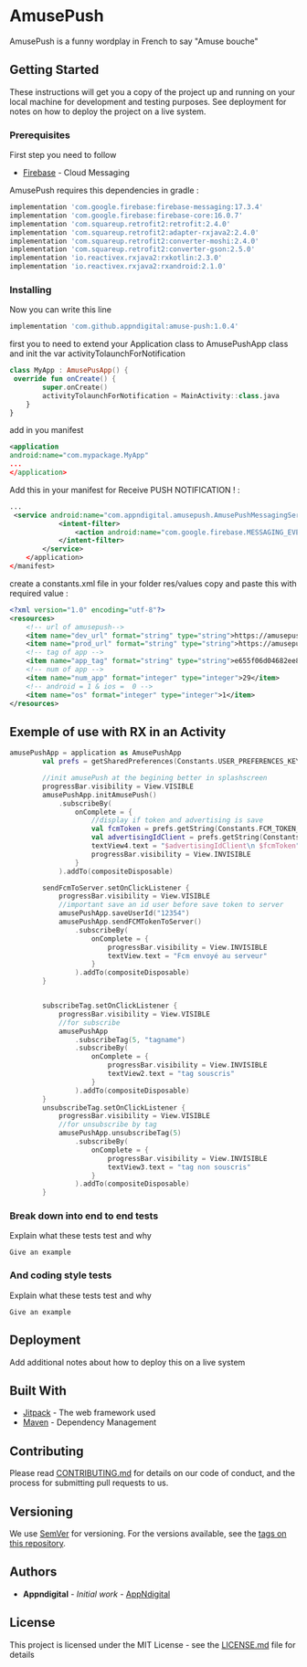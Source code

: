 
# AmusePush

AmusePush is a funny wordplay in French to say "Amuse bouche"

## Getting Started

These instructions will get you a copy of the project up and running on your local machine for development and testing purposes. See deployment for notes on how to deploy the project on a live system.

### Prerequisites
First step you need to follow 

* [Firebase](https://firebase.google.com/docs/android/setup/) - Cloud Messaging

AmusePush requires this dependencies in gradle :

```gradle
implementation 'com.google.firebase:firebase-messaging:17.3.4'
implementation 'com.google.firebase:firebase-core:16.0.7'
implementation 'com.squareup.retrofit2:retrofit:2.4.0'
implementation 'com.squareup.retrofit2:adapter-rxjava2:2.4.0'
implementation 'com.squareup.retrofit2:converter-moshi:2.4.0'
implementation 'com.squareup.retrofit2:converter-gson:2.5.0'
implementation 'io.reactivex.rxjava2:rxkotlin:2.3.0'
implementation 'io.reactivex.rxjava2:rxandroid:2.1.0'
```

### Installing

Now you can write this line

```gradle
implementation 'com.github.appndigital:amuse-push:1.0.4'
```
first you to need to extend your Application class to AmusePushApp class and init the var activityTolaunchForNotification

```kotlin
class MyApp : AmusePusApp() {
 override fun onCreate() {
        super.onCreate()
        activityTolaunchForNotification = MainActivity::class.java
    }
}
```
add in you manifest 

```xml
<application
android:name="com.mypackage.MyApp"
...
</application>
```

Add this in your manifest for Receive PUSH NOTIFICATION ! :
```xml
...
 <service android:name="com.appndigital.amusepush.AmusePushMessagingService">
            <intent-filter>
                <action android:name="com.google.firebase.MESSAGING_EVENT" />
            </intent-filter>
        </service>
    </application>
</manifest>
```
create a constants.xml file in your folder res/values copy and paste this with required value :
```xml
<?xml version="1.0" encoding="utf-8"?>
<resources>
    <!-- url of amusepush-->
    <item name="dev_url" format="string" type="string">https://amusepush.appndesk.com/app/</item>
    <item name="prod_url" format="string" type="string">https://amusepush.appndesk.com/app/</item>
    <!-- tag of app -->
    <item name="app_tag" format="string" type="string">e655f06d04682ee8f8a634347727a0d8ea21ca2db6ebd2c6003534e5081a0913</item>
    <!-- num of app -->
    <item name="num_app" format="integer" type="integer">29</item>
    <!-- android = 1 & ios =  0 -->
    <item name="os" format="integer" type="integer">1</item>
</resources>
```

## Exemple of use with RX in an Activity

```kotlin
amusePushApp = application as AmusePushApp
        val prefs = getSharedPreferences(Constants.USER_PREFERENCES_KEY, Context.MODE_PRIVATE)

        //init amusePush at the begining better in splashscreen
        progressBar.visibility = View.VISIBLE
        amusePushApp.initAmusePush()
            .subscribeBy(
                onComplete = {
                    //display if token and advertising is save
                    val fcmToken = prefs.getString(Constants.FCM_TOKEN_PREFERENCES_KEY, "")
                    val advertisingIdClient = prefs.getString(Constants.ADVERTISING_ID_CLIENT_PREFERENCES_KEY, "")
                    textView4.text = "$advertisingIdClient\n $fcmToken"
                    progressBar.visibility = View.INVISIBLE
                }
            ).addTo(compositeDisposable)

        sendFcmToServer.setOnClickListener {
            progressBar.visibility = View.VISIBLE
            //important save an id user before save token to server
            amusePushApp.saveUserId("12354")
            amusePushApp.sendFCMTokenToServer()
                .subscribeBy(
                    onComplete = {
                        progressBar.visibility = View.INVISIBLE
                        textView.text = "Fcm envoyé au serveur"
                    }
                ).addTo(compositeDisposable)
        }


        subscribeTag.setOnClickListener {
            progressBar.visibility = View.VISIBLE
            //for subscribe
            amusePushApp
                .subscribeTag(5, "tagname")
                .subscribeBy(
                    onComplete = {
                        progressBar.visibility = View.INVISIBLE
                        textView2.text = "tag souscris"
                    }
                ).addTo(compositeDisposable)
        }
        unsubscribeTag.setOnClickListener {
            progressBar.visibility = View.VISIBLE
            //for unsubscribe by tag
            amusePushApp.unsubscribeTag(5)
                .subscribeBy(
                    onComplete = {
                        progressBar.visibility = View.INVISIBLE
                        textView3.text = "tag non souscris"
                    }
                ).addTo(compositeDisposable)
        }

```

### Break down into end to end tests

Explain what these tests test and why

```
Give an example
```

### And coding style tests

Explain what these tests test and why

```
Give an example
```

## Deployment

Add additional notes about how to deploy this on a live system

## Built With

* [Jitpack](https://jitpack.io/) - The web framework used
* [Maven](https://maven.apache.org/) - Dependency Management

## Contributing

Please read [CONTRIBUTING.md](https://gist.github.com/PurpleBooth/b24679402957c63ec426) for details on our code of conduct, and the process for submitting pull requests to us.

## Versioning

We use [SemVer](http://semver.org/) for versioning. For the versions available, see the [tags on this repository](https://github.com/your/project/tags). 

## Authors

* **Appndigital** - *Initial work* - [AppNdigital](https://www.appndigital.com/)

## License

This project is licensed under the MIT License - see the [LICENSE.md](LICENSE.md) file for details




